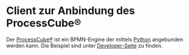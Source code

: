 # Client zur Anbindung des ProcessCube®

Der [ProcessCube®](https://www.5minds.de/processcube/) ist ein BPMN-Engine
der mittels [Python](http://processcube.io/docs/engine/clients/python/) 
angebunden werden kann. Die Beispiel sind unter [Developer-Seite](http://processcube.io/) 
zu finden.

